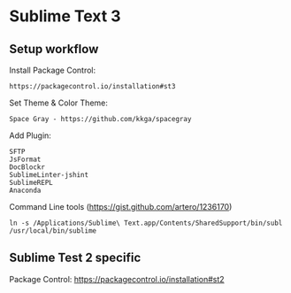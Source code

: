 # Sublime Text 3
## Setup workflow
Install Package Control: 

    https://packagecontrol.io/installation#st3
    
Set Theme & Color Theme: 

    Space Gray - https://github.com/kkga/spacegray
    
Add Plugin: 

    SFTP
    JsFormat
    DocBlockr
    SublimeLinter-jshint
    SublimeREPL
    Anaconda
    
Command Line tools (https://gist.github.com/artero/1236170)

    ln -s /Applications/Sublime\ Text.app/Contents/SharedSupport/bin/subl /usr/local/bin/sublime

## Sublime Test 2 specific
Package Control: https://packagecontrol.io/installation#st2

